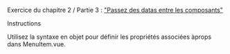 Exercice du chapitre 2 / Partie 3 : ["Passez des datas entre les composants"](https://openclassrooms.com/fr/courses/6390311-creez-une-application-web-avec-vue-js/6864701-passez-des-datas-entre-les-composants)

Instructions

Utilisez la syntaxe en objet pour définir les propriétés associées àprops dans  MenuItem.vue.
